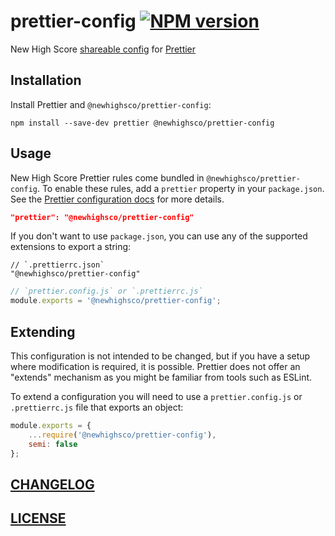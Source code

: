 # prettier-config [![NPM version](https://img.shields.io/npm/v/@newhighsco/prettier-config.svg)](https://www.npmjs.com/package/@newhighsco/prettier-config)

New High Score [shareable config](https://prettier.io/docs/en/configuration.html#sharing-configurations) for [Prettier](https://prettier.io/)

## Installation

Install Prettier and `@newhighsco/prettier-config`:

```
npm install --save-dev prettier @newhighsco/prettier-config
```

## Usage
New High Score Prettier rules come bundled in `@newhighsco/prettier-config`. To enable these rules, add a `prettier` property in your `package.json`. See the [Prettier configuration docs](https://prettier.io/docs/en/configuration.html) for more details.

```json
"prettier": "@newhighsco/prettier-config"
```

If you don't want to use `package.json`, you can use any of the supported extensions to export a string:

```jsonc
// `.prettierrc.json`
"@newhighsco/prettier-config"
```

```javascript
// `prettier.config.js` or `.prettierrc.js`
module.exports = '@newhighsco/prettier-config';
```

## Extending

This configuration is not intended to be changed, but if you have a setup where modification is required, it is possible. Prettier does not offer an "extends" mechanism as you might be familiar from tools such as ESLint.

To extend a configuration you will need to use a `prettier.config.js` or `.prettierrc.js` file that exports an object:

```javascript
module.exports = {
    ...require('@newhighsco/prettier-config'),
    semi: false
};
```

## [CHANGELOG](CHANGELOG.md)

## [LICENSE](LICENSE)
